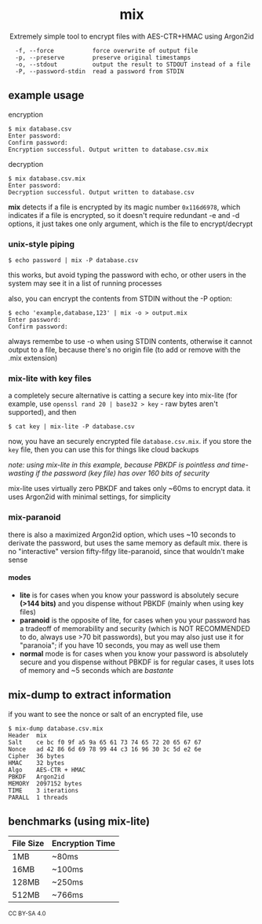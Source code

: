 <h1 align=center>mix</h1>
<p align=center>Extremely simple tool to encrypt files with AES-CTR+HMAC using Argon2id</p>

```
  -f, --force           force overwrite of output file
  -p, --preserve        preserve original timestamps
  -o, --stdout          output the result to STDOUT instead of a file
  -P, --password-stdin  read a password from STDIN
```

## example usage

encryption

```
$ mix database.csv
Enter password:
Confirm password:
Encryption successful. Output written to database.csv.mix
```

decryption

```
$ mix database.csv.mix
Enter password:
Decryption successful. Output written to database.csv
```

**mix** detects if a file is encrypted by its magic number `0x116d6978`, which indicates if a file is encrypted, so it doesn't require redundant -e and -d options, it just takes one only argument, which is the file to encrypt/decrypt

### unix-style piping

```
$ echo password | mix -P database.csv
```

this works, but avoid typing the password with echo, or other users in the system may see it in a list of running processes

also, you can encrypt the contents from STDIN without the -P option:

```
$ echo 'example,database,123' | mix -o > output.mix
Enter password:
Confirm password:
```

always remembe to use -o when using STDIN contents, otherwise it cannot output to a file, because there's no origin file (to add or remove with the .mix extension)

### mix-lite with key files

a completely secure alternative is catting a secure key into mix-lite (for example, use `openssl rand 20 | base32 > key` - raw bytes aren't supported), and then

```
$ cat key | mix-lite -P database.csv
```

now, you have an securely encrypted file `database.csv.mix`. if you store the `key` file, then you can use this for things like cloud backups

*note: using mix-lite in this example, because PBKDF is pointless and time-wasting if the password (key file) has over 160 bits of security*

mix-lite uses virtually zero PBKDF and takes only ~60ms to encrypt data. it uses Argon2id with minimal settings, for simplicity

### mix-paranoid

there is also a maximized Argon2id option, which uses ~10 seconds to derivate the password, but uses the same memory as default mix. there is no "interactive" version fifty-fifgy lite-paranoid, since that wouldn't make sense

#### modes

- **lite** is for cases when you know your password is absolutely secure **(>144 bits)** and you dispense without PBKDF (mainly when using key files)
- **paranoid** is the opposite of lite, for cases when you your password has a tradeoff of memorability and security (which is NOT RECOMMENDED to do, always use >70 bit passwords), but you may also just use it for "paranoia"; if you have 10 seconds, you may as well use them
- **normal** mode is for cases when you know your password is absolutely secure and you dispense without PBKDF is for regular cases, it uses lots of memory and ~5 seconds which are *bastante*

## mix-dump to extract information

if you want to see the nonce or salt of an encrypted file, use

```
$ mix-dump database.csv.mix
Header  mix
Salt    ce bc f0 9f a5 9a 65 61 73 74 65 72 20 65 67 67
Nonce   ad 42 86 6d 69 78 99 44 c3 16 96 30 3c 5d e2 6e
Cipher  36 bytes
HMAC    32 bytes
Algo    AES-CTR + HMAC
PBKDF   Argon2id
MEMORY  2097152 bytes
TIME    3 iterations
PARALL  1 threads
```

## benchmarks (using mix-lite)

| File Size    | Encryption Time |
|--------------|-----------------|
| 1MB          | ~80ms           |
| 16MB         | ~100ms          |
| 128MB        | ~250ms          |
| 512MB        | ~766ms          |

<sub>CC BY-SA 4.0</sub>
